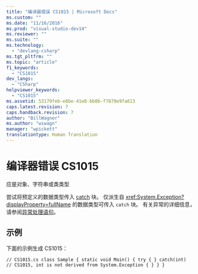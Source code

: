 ```yaml
---
title: "编译器错误 CS1015 | Microsoft Docs"
ms.custom: ""
ms.date: "11/16/2016"
ms.prod: "visual-studio-dev14"
ms.reviewer: ""
ms.suite: ""
ms.technology: 
  - "devlang-csharp"
ms.tgt_pltfrm: ""
ms.topic: "article"
f1_keywords: 
  - "CS1015"
dev_langs: 
  - "CSharp"
helpviewer_keywords: 
  - "CS1015"
ms.assetid: 53179feb-e8be-41e0-bb0b-f7879e9fa613
caps.latest.revision: 7
caps.handback.revision: 7
author: "BillWagner"
ms.author: "wiwagn"
manager: "wpickett"
translationtype: Human Translation
---
```

# 编译器错误 CS1015
应是对象、字符串或类类型  
  
 尝试将预定义的数据类型传入 [catch](../../csharp/language-reference/keywords/try-catch.md) 块。 仅派生自 <xref:System.Exception?displayProperty=fullName> 的数据类型可传入 `catch` 块。 有关异常的详细信息，请参阅[异常处理语句](../../csharp/language-reference/keywords/exception-handling-statements.md)。  
  
## 示例  
 下面的示例生成 CS1015：  
  
```  
// CS1015.cs class Sample { static void Main() { try { } catch(int)   // CS1015, int is not derived from System.Exception { } } }  
```